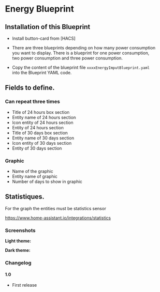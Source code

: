 # Energy Blueprint

## Installation of this Blueprint
- Install button-card from [HACS]

- There are three blueprints depending on how many power consumption you want to display.  There is a blueprint for one power consumption, two power consumption and three power consumption.

- Copy the content of the blueprint file `xxxxEnergyImputBlueprint.yaml` into the Blueprint YAML code.

 ## Fields to define.

 ### Can repeat three times
 
 - Title of 24 hours box section
 - Entity name of 24 hours section
 - Icon entity of 24 hours section
 - Entity of 24 hours section
 - Title of 30 days box section
 - Entity name of 30 days section
 - Icon entity of 30 days section
 - Entity of 30 days section

### Graphic

 - Name of the graphic
 - Entity name of graphic
 - Number of days to show in graphic

## Statistiques. 

For the graph the entities must be statistics sensor

https://www.home-assistant.io/integrations/statistics

### Screenshots
**Light theme:**<br>



**Dark theme:**<br>



### Changelog
#### 1.0
- First release